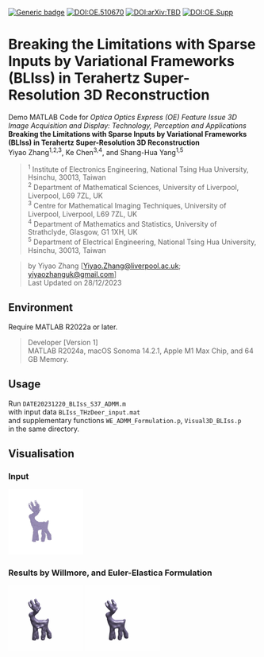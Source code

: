 [![Generic badge](https://img.shields.io/badge/MATLAB-R2024a_or_later-orange.svg)](https://www.mathworks.com/)
[![DOI:OE.510670](https://zenodo.org/badge/DOI/OE.510670.svg)](https://doi.org/10.1364/OE.510670)
[![DOI:arXiv:TBD](https://zenodo.org/badge/DOI/arXiv:TBD.svg)](https://arxiv.org/abs/TBD)
[![DOI:OE.Supp](https://zenodo.org/badge/DOI/OE.Supp.svg)](https://doi.org/10.6084/m9.figshare.24455206)

# Breaking the Limitations with Sparse Inputs by Variational Frameworks (BLIss) in Terahertz Super-Resolution 3D Reconstruction

  Demo MATLAB Code for *Optica Optics Express (OE) Feature Issue 3D Image Acquisition and Display: Technology, Perception and Applications* <br>
  **Breaking the Limitations with Sparse Inputs by Variational Frameworks (BLIss) in Terahertz Super-Resolution 3D Reconstruction** <br>
  Yiyao Zhang<sup>1,2,3</sup>, Ke Chen<sup>3,4</sup>, and Shang-Hua Yang<sup>1,5</sup> <be>
  > <sup>1</sup> Institute of Electronics Engineering, National Tsing Hua University, Hsinchu, 30013, Taiwan <br>
  > <sup>2</sup> Department of Mathematical Sciences, University of Liverpool, Liverpool, L69 7ZL, UK <br>
  > <sup>3</sup> Centre for Mathematical Imaging Techniques, University of Liverpool, Liverpool, L69 7ZL, UK <br>
  > <sup>4</sup> Department of Mathematics and Statistics, University of Strathclyde, Glasgow, G1 1XH, UK <br>
  > <sup>5</sup> Department of Electrical Engineering, National Tsing Hua University, Hsinchu, 30013, Taiwan

  > by Yiyao Zhang [Yiyao.Zhang@liverpool.ac.uk; yiyaozhanguk@gmail.com] <br>
  > Last Updated on 28/12/2023

## Environment
Require MATLAB R2022a or later. 
> Developer [Version 1] <br>
> MATLAB R2024a, macOS Sonoma 14.2.1, Apple M1 Max Chip, and 64 GB Memory. <br>

## Usage
Run `DATE20231220_BLIss_S37_ADMM.m` <br>
with input data `BLIss_THzDeer_input.mat` <br>
and supplementary functions `WE_ADMM_Formulation.p`, `Visual3D_BLIss.p` <br>
in the same directory. 

## Visualisation
### Input
<img src="/Fig/THz_Deer_1_S37G5_U0_in.gif" width="30%" height="30%"/>

### Results by Willmore, and Euler-Elastica Formulation
<img src="/Fig/THz_Deer_2_S37G5_W.gif" width="30%" height="30%"/> <img src="/Fig/THz_Deer_3_S37G5_EE.gif" width="30%" height="30%"/> 
